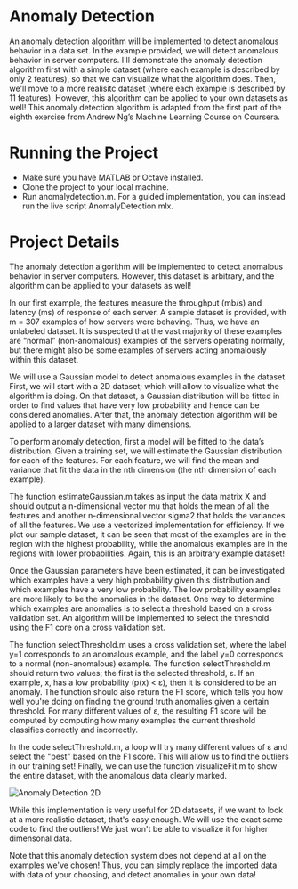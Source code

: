 # Anomaly Detection

An anomaly detection algorithm will be implemented to detect anomalous behavior in a data set. In the example provided, we will detect anomalous behavior in server computers. I'll demonstrate the anomaly detection algorithm first with a simple dataset (where each example is described by only 2 features), so that we can visualize what the algorithm does. Then, we'll move to a more realisitc dataset (where each example is described by 11 features). However, this algorithm can be applied to your own datasets as well! This anomaly detection algorithm is adapted from the first part of the eighth exercise from Andrew Ng’s Machine Learning Course on Coursera.

# Running the Project 

- Make sure you have MATLAB or Octave installed. 
- Clone the project to your local machine. 
- Run anomalydetection.m. For a guided implementation, you can instead run the live script AnomalyDetection.mlx. 

# Project Details

The anomaly detection algorithm will be implemented to detect anomalous behavior in server computers. However, this dataset is arbitrary, and the algorithm can be applied to your datasets as well! 

In our first example, the features measure the throughput (mb/s) and latency (ms) of response of each server. A sample dataset is provided, with m = 307 examples of how servers were behaving. Thus, we have an unlabeled dataset. It is suspected that the vast majority of these examples are “normal” (non-anomalous) examples of the servers operating normally, but there might also be some examples of servers acting anomalously within this dataset.

We will use a Gaussian model to detect anomalous examples in the dataset. First, we will start with a 2D dataset; which will allow to visualize what the algorithm is doing. On that dataset, a Gaussian distribution will be fitted in order to find values that have very low probability and hence can be considered anomalies. After that, the anomaly detection algorithm will be applied to a larger dataset with many dimensions.

To perform anomaly detection, first a model will be fitted to the data’s distribution. Given a training set, we will estimate the Gaussian distribution for each of the features. For each feature, we will find the mean and variance that fit the data in the nth dimension (the nth dimension of each example). 

The function estimateGaussian.m takes as input the data matrix X and should output a n-dimensional vector mu that holds the mean of all the features and another n-dimensional vector sigma2 that holds the variances of all the features. We use a vectorized implementation for efficiency. If we plot our sample dataset, it can be seen that most of the examples are in the region with the highest probability, while the anomalous examples are in the regions with lower probabilities. Again, this is an arbitrary example dataset!

Once the Gaussian parameters have been estimated, it can be investigated which examples have a very high probability given this distribution and which examples have a very low probability. The low probability examples are more likely to be the anomalies in the dataset. One way to determine which examples are anomalies is to select a threshold based on a cross validation set. An algorithm will be implemented to select the threshold using the F1 core on a cross validation set.

The function selectThreshold.m uses a cross validation set, where the label y=1 corresponds to an anomalous example, and the label y=0 corresponds to a normal (non-anomalous) example. The function selectThreshold.m should return two values; the first is the selected threshold, ε. If an example, x, has a low probability (p(x) < ε), then it is considered to be an anomaly. The function should also return the F1 score, which tells you how well you're doing on finding the ground truth anomalies given a certain threshold. For many different values of ε, the resulting F1 score will be computed by computing how many examples the current threshold classifies correctly and incorrectly.

In the code selectThreshold.m, a loop will try many different values of ε and select the "best" based  on the F1 score. This will allow us to find the outliers in our training set! Finally, we can use the function visualizeFit.m to show the entire dataset, with the anomalous data clearly marked. 

![Anomaly Detection 2D](https://github.com/amandalesar/anomaly_detection/blob/master/images/anomalydetection2d.png)

While this implementation is very useful for 2D datasets, if we want to look at a more realistic dataset, that's easy enough. We will use the exact same code to find the outliers! We just won't be able to visualize it for higher dimensonal data. 

Note that this anomaly detection system does not depend at all on the examples we've chosen! Thus, you can simply replace the imported data with data of your choosing, and detect anomalies in your own data!

